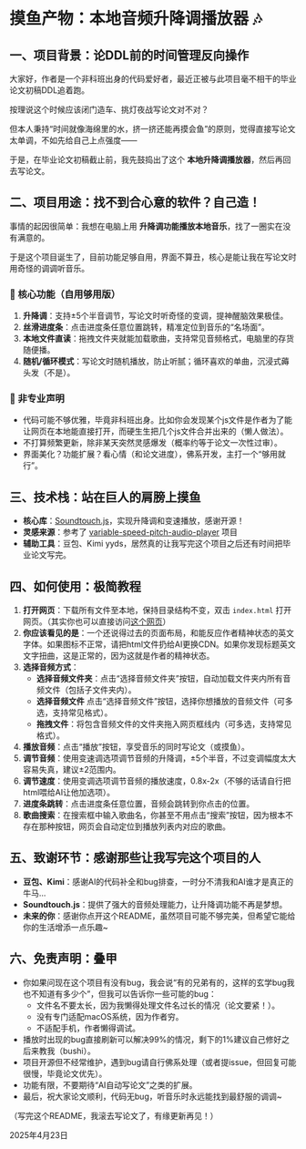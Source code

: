# 摸鱼产物：本地音频升降调播放器 🎶

## 一、项目背景：论DDL前的时间管理反向操作

大家好，作者是一个非科班出身的代码爱好者，最近正被与此项目毫不相干的毕业论文初稿DDL追着跑。

按理说这个时候应该闭门造车、挑灯夜战写论文对不对？

但本人秉持“时间就像海绵里的水，挤一挤还能再摸会鱼”的原则，觉得直接写论文太单调，不如先给自己上点强度——

于是，在毕业论文初稿截止前，我先鼓捣出了这个 **本地升降调播放器**，然后再回去写论文。

## 二、项目用途：找不到合心意的软件？自己造！

事情的起因很简单：我想在电脑上用 **升降调功能播放本地音乐**，找了一圈实在没有满意的。

于是这个项目诞生了，目前功能足够自用，界面不算丑，核心是能让我在写论文时用奇怪的调调听音乐。

### 🌟 核心功能（自用够用版）

1. **升降调**：支持±5个半音调节，写论文时听奇怪的变调，提神醒脑效果极佳。
2. **丝滑进度条**：点击进度条任意位置跳转，精准定位到音乐的“名场面”。
3. **本地文件直读**：拖拽文件夹就能加载歌曲，支持常见音频格式，电脑里的存货随便播。
4. **随机/循环模式**：写论文时随机播放，防止听腻；循环喜欢的单曲，沉浸式薅头发（不是）。

### 🚫 非专业声明

- 代码可能不够优雅，毕竟非科班出身。比如你会发现某个js文件是作者为了能让网页在本地能直接打开，而硬生生把几个js文件合并出来的（懒人做法）。
- 不打算频繁更新，除非某天突然灵感爆发（概率约等于论文一次性过审）。
- 界面美化？功能扩展？看心情（和论文进度），佛系开发，主打一个“够用就行”。

## 三、技术栈：站在巨人的肩膀上摸鱼

- **核心库**：[Soundtouch.js](https://github.com/cutterbl/SoundTouchJS)，实现升降调和变速播放，感谢开源！
- **灵感来源**：参考了 [variable-speed-pitch-audio-player](https://github.com/goto920/variable-speed-pitch-audio-player)
  项目
- **辅助工具**：豆包、Kimi yyds，居然真的让我写完这个项目之后还有时间把毕业论文写完。

## 四、如何使用：极简教程

1. **打开网页**：下载所有文件至本地，保持目录结构不变，双击 `index.html` 打开网页。（其实你也可以直接访问[这个网页](https://dreamingzh.github.io/LocalPitchPlayer/)）
2. **你应该看见的是**：一个还说得过去的页面布局，和能反应作者精神状态的英文字体。如果图标不正常，请把html文件扔给AI更换CDN。如果你发现标题英文文字扭曲，这是正常的，因为这就是作者的精神状态。
3. **选择音频方式**：
    + **选择音频文件夹**：点击“选择音频文件夹”按钮，自动加载文件夹内所有音频文件（包括子文件夹内）。
    + **选择音频文件**  点击“选择音频文件”按钮，选择你想播放的音频文件（可多选，支持常见格式）。
    + **拖拽文件**：将包含音频文件的文件夹拖入网页框线内（可多选，支持常见格式）。
4. **播放音频**：点击“播放”按钮，享受音乐的同时写论文（或摸鱼）。
5. **调节音频**：使用变速调选项调节音频的升降调，±5个半音，不过变调幅度太大容易失真，建议±2范围内。
6. **调节速度**：使用变调选项调节音频的播放速度，0.8x-2x（不够的话请自行把html喂给AI让他加选项）。
7. **进度条跳转**：点击进度条任意位置，音频会跳转到你点击的位置。
8. **歌曲搜索**：在搜索框中输入歌曲名，你甚至不用点击“搜索”按钮，因为根本不存在那种按钮，网页会自动定位到播放列表内对应的歌曲。

## 五、致谢环节：感谢那些让我写完这个项目的人

- **豆包、Kimi**：感谢AI的代码补全和bug排查，一时分不清我和AI谁才是真正的牛马...
- **Soundtouch.js**：提供了强大的音频处理能力，让升降调功能不再是梦想。
- **未来的你**：感谢你点开这个README，虽然项目可能不够完美，但希望它能给你的生活增添一点乐趣~

## 六、免责声明：叠甲

- 你如果问现在这个项目有没有bug，我会说“有的兄弟有的，这样的玄学bug我也不知道有多少个”，但我可以告诉你一些可能的bug：
    - 文件名不要太长，因为我懒得处理文件名过长的情况（论文要紧！）。
    - 没有专门适配macOS系统，因为作者穷。
    - 不适配手机，作者懒得调试。
- 播放时出现的bug直接刷新可以解决99%的情况，剩下的1%建议自己修好之后来教我（bushi）。
- 项目开源但不经常维护，遇到bug请自行佛系处理（或者提issue，但回复可能很慢，毕竟论文优先）。
- 功能有限，不要期待“AI自动写论文”之类的扩展。
- 最后，祝大家论文顺利，代码无bug，听音乐时永远能找到最舒服的调调~

（写完这个README，我滚去写论文了，有缘更新再见！）

2025年4月23日
